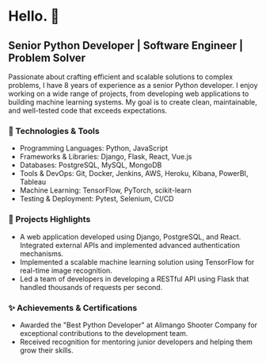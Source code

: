 # Hello. 👋

## Senior Python Developer | Software Engineer | Problem Solver

Passionate about crafting efficient and scalable solutions to complex problems, I have 8 years of experience as a senior Python developer. I enjoy working on a wide range of projects, from developing web applications to building machine learning systems. My goal is to create clean, maintainable, and well-tested code that exceeds expectations.

### 🔧 Technologies & Tools

- Programming Languages: Python, JavaScript
- Frameworks & Libraries: Django, Flask, React, Vue.js
- Databases: PostgreSQL, MySQL, MongoDB
- Tools & DevOps: Git, Docker, Jenkins, AWS, Heroku, Kibana, PowerBI, Tableau
- Machine Learning: TensorFlow, PyTorch, scikit-learn
- Testing & Deployment: Pytest, Selenium, CI/CD

### 🚀 Projects Highlights

- A web application developed using Django, PostgreSQL, and React. Integrated external APIs and implemented advanced authentication mechanisms.
- Implemented a scalable machine learning solution using TensorFlow for real-time image recognition.
- Led a team of developers in developing a RESTful API using Flask that handled thousands of requests per second.

### ✨ Achievements & Certifications

- Awarded the "Best Python Developer" at Alimango Shooter Company for exceptional contributions to the development team.
- Received recognition for mentoring junior developers and helping them grow their skills.
